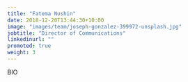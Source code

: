 ```yaml
---
title: "Fatema Nushin"
date: 2018-12-20T13:44:30+10:00
image: "images/team/joseph-gonzalez-399972-unsplash.jpg"
jobtitle: "Director of Communications"
linkedinurl: ""
promoted: true
weight: 3
---
```


BIO
